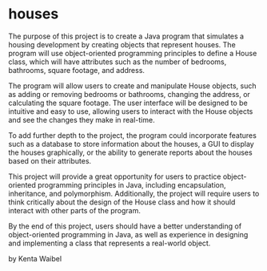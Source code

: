 # houses


The purpose of this project is to create a Java program that simulates a housing development by creating objects that represent houses. The program will use object-oriented programming principles to define a House class, which will have attributes such as the number of bedrooms, bathrooms, square footage, and address.

The program will allow users to create and manipulate House objects, such as adding or removing bedrooms or bathrooms, changing the address, or calculating the square footage. The user interface will be designed to be intuitive and easy to use, allowing users to interact with the House objects and see the changes they make in real-time.

To add further depth to the project, the program could incorporate features such as a database to store information about the houses, a GUI to display the houses graphically, or the ability to generate reports about the houses based on their attributes.

This project will provide a great opportunity for users to practice object-oriented programming principles in Java, including encapsulation, inheritance, and polymorphism. Additionally, the project will require users to think critically about the design of the House class and how it should interact with other parts of the program.

By the end of this project, users should have a better understanding of object-oriented programming in Java, as well as experience in designing and implementing a class that represents a real-world object.

by Kenta Waibel

